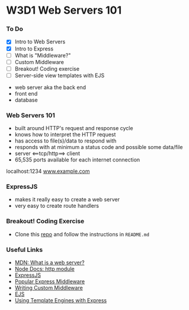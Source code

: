# W3D1 Web Servers 101

### To Do
- [x] Intro to Web Servers
- [x] Intro to Express
- [ ] What is "Middleware?"
- [ ] Custom Middleware
- [ ] Breakout! Coding exercise
- [ ] Server-side view templates with EJS

- web server aka the back end
- front end
- database

### Web Servers 101
- built around HTTP's request and response cycle
- knows how to interpret the HTTP request
- has access to file(s)/data to respond with
- responds with at minimum a status code and possible some data/file
- server <==tcp/http==> client
- 65,535 ports available for each internet connection

localhost:1234
www.example.com

### ExpressJS
- makes it really easy to create a web server
- very easy to create route handlers






### Breakout! Coding Exercise
* Clone this [repo](https://github.com/andydlindsay/w03d01-breakout) and follow the instructions in `README.md`

### Useful Links
- [MDN: What is a web server?](https://developer.mozilla.org/en-US/docs/Learn/Common_questions/What_is_a_web_server)
- [Node Docs: http module](https://nodejs.org/api/http.html)
- [ExpressJS](https://expressjs.com/)
- [Popular Express Middleware](https://expressjs.com/en/resources/middleware.html)
- [Writing Custom Middleware](https://expressjs.com/en/guide/writing-middleware.html)
- [EJS](https://ejs.co/)
- [Using Template Engines with Express](https://expressjs.com/en/guide/using-template-engines.html)
